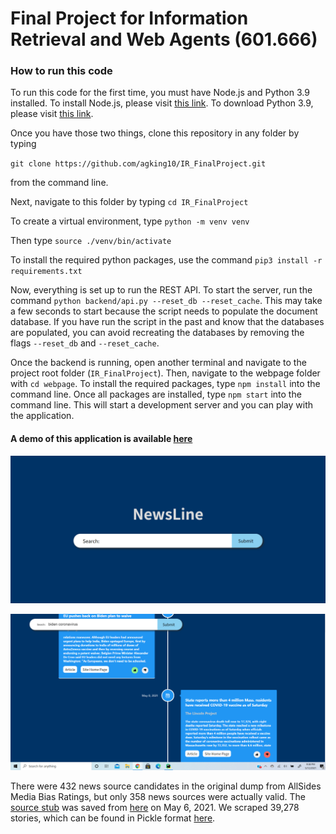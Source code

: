 # Final Project for Information Retrieval and Web Agents (601.666)

### How to run this code

To run this code for the first time, you must have Node.js
and Python 3.9 installed. To install Node.js, please visit [this link](https://nodejs.org/en/download/).
To download Python 3.9, please visit [this link](https://www.python.org/downloads/).

Once you have those two things, clone this repository in any folder by typing 

`git clone https://github.com/agking10/IR_FinalProject.git`

from the command line.

Next, navigate to this folder by typing `cd IR_FinalProject`

To create a virtual environment, type `python -m venv venv`

Then type `source ./venv/bin/activate`

To install the required python packages, use the command 
`pip3 install -r requirements.txt`

Now, everything is set up to run the REST API. To
start the server, run the command `python backend/api.py --reset_db --reset_cache`.
This may take a few seconds to start because the script needs to
populate the document database. If you have run the script in the past 
and know that the databases are populated,
you can avoid recreating the databases by removing the flags `--reset_db` 
and `--reset_cache`.

Once the backend is running, open another terminal 
and navigate to the project root folder (`IR_FinalProject`).
Then, navigate to the webpage folder with `cd webpage`.
To install the required packages, type `npm install` into the 
command line. Once all packages are installed, type `npm start` into
the command line. This will start a development server and you can 
play with the application.

#### A demo of this application is available [here](https://youtu.be/Xso2Z3c4dII)

![](./screenshots/NewsLine1.PNG)

![](./screenshots/NewsLine2.png)

There were 432 news source candidates in the original dump from AllSides Media Bias Ratings, but only 358 news sources
were actually valid. The [source stub](media_bias_table.html) was saved from
[here](https://www.allsides.com/media-bias/media-bias-ratings?field_featured_bias_rating_value=All&field_news_source_type_tid%5B2%5D=2&field_news_bias_nid_1%5B1%5D=1&field_news_bias_nid_1%5B2%5D=2&field_news_bias_nid_1%5B3%5D=3&title=)
on May 6, 2021. We scraped 39,278 stories, which can be found in Pickle format [here](stories.pickle).
